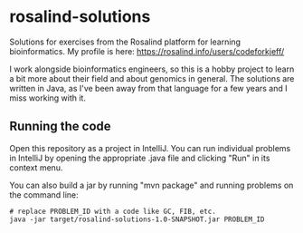 
# rosalind-solutions

Solutions for exercises from the Rosalind platform for learning bioinformatics. My profile is here:
https://rosalind.info/users/codeforkjeff/

I work alongside bioinformatics engineers, so this is a hobby project to learn a bit more about
their field and about genomics in general. The solutions are written in Java, as I've been away from
that language for a few years and I miss working with it.

## Running the code

Open this repository as a project in IntelliJ. You can run individual problems in IntelliJ by opening
the appropriate .java file and clicking "Run" in its context menu.

You can also build a jar by running "mvn package" and running problems on the command line:

```
# replace PROBLEM_ID with a code like GC, FIB, etc.
java -jar target/rosalind-solutions-1.0-SNAPSHOT.jar PROBLEM_ID
```
